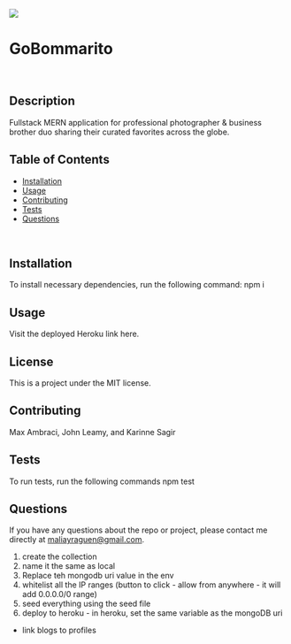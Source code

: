 
  ![](https://img.shields.io/badge/LICENSE-MIT-blue)
  <br>

  # GoBommarito
  <br>

  ## Description
  Fullstack MERN application for professional photographer & business brother duo sharing their curated favorites across the globe.
  <br>
  
  ## Table of Contents
  * [Installation](#installation)
  * [Usage](#usage)
  * [Contributing](#contributing)
  * [Tests](#tests)
  * [Questions](#questions)
  <br>
  
  ## Installation
  To install necessary dependencies, run the following command:
  npm i
  <br>
  
  ## Usage
  Visit the deployed Heroku link here.
  <br>
  
  ## License
  This is a project under the MIT license.
  <br>
  
  ## Contributing
  Max Ambraci, John Leamy, and Karinne Sagir
  <br>

  ## Tests
  To run tests, run the following commands
  npm test
  <br>
  
  ## Questions
  If you have any questions about the repo or project, please contact me directly at maliayraguen@gmail.com.

  1. create the collection
  2. name it the same as local
  3. Replace teh mongodb uri value in the env
  5. whitelist all the IP ranges (button to click - allow from anywhere - it will add 0.0.0.0/0 range)
  6. seed everything using the seed file
  7. deploy to heroku - in heroku, set the same variable as the mongoDB uri

  - link blogs to profiles
  

